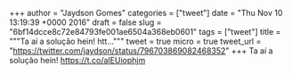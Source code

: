 
+++
author = "Jaydson Gomes"
categories = ["tweet"]
date = "Thu Nov 10 13:19:39 +0000 2016"
draft = false
slug = "6bf14dcce8c72e84793fe001ae6504a368eb0601"
tags = ["tweet"]
title = """Ta aí a solução hein! htt..."""
tweet = true
micro = true
tweet_url = "https://twitter.com/jaydson/status/796703869082468352"
+++
Ta aí a solução hein! https://t.co/aIEUiophjm
